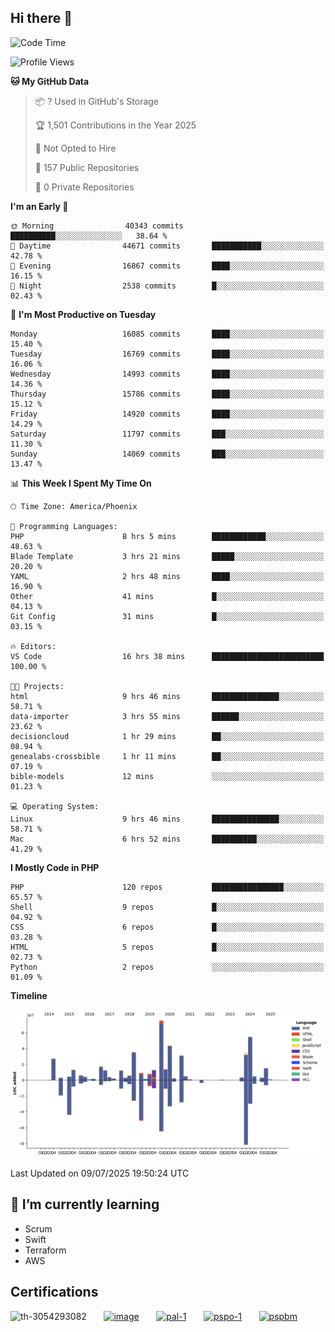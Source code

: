 ## Hi there 👋

<!--START_SECTION:waka-->
![Code Time](http://img.shields.io/badge/Code%20Time-11%2C352%20hrs%2019%20mins-blue)

![Profile Views](http://img.shields.io/badge/Profile%20Views-1-blue)

**🐱 My GitHub Data** 

> 📦 ? Used in GitHub's Storage 
 > 
> 🏆 1,501 Contributions in the Year 2025
 > 
> 🚫 Not Opted to Hire
 > 
> 📜 157 Public Repositories 
 > 
> 🔑 0 Private Repositories 
 > 
**I'm an Early 🐤** 

```text
🌞 Morning                40343 commits       ██████████░░░░░░░░░░░░░░░   38.64 % 
🌆 Daytime                44671 commits       ███████████░░░░░░░░░░░░░░   42.78 % 
🌃 Evening                16867 commits       ████░░░░░░░░░░░░░░░░░░░░░   16.15 % 
🌙 Night                  2538 commits        █░░░░░░░░░░░░░░░░░░░░░░░░   02.43 % 
```
📅 **I'm Most Productive on Tuesday** 

```text
Monday                   16085 commits       ████░░░░░░░░░░░░░░░░░░░░░   15.40 % 
Tuesday                  16769 commits       ████░░░░░░░░░░░░░░░░░░░░░   16.06 % 
Wednesday                14993 commits       ████░░░░░░░░░░░░░░░░░░░░░   14.36 % 
Thursday                 15786 commits       ████░░░░░░░░░░░░░░░░░░░░░   15.12 % 
Friday                   14920 commits       ████░░░░░░░░░░░░░░░░░░░░░   14.29 % 
Saturday                 11797 commits       ███░░░░░░░░░░░░░░░░░░░░░░   11.30 % 
Sunday                   14069 commits       ███░░░░░░░░░░░░░░░░░░░░░░   13.47 % 
```


📊 **This Week I Spent My Time On** 

```text
🕑︎ Time Zone: America/Phoenix

💬 Programming Languages: 
PHP                      8 hrs 5 mins        ████████████░░░░░░░░░░░░░   48.63 % 
Blade Template           3 hrs 21 mins       █████░░░░░░░░░░░░░░░░░░░░   20.20 % 
YAML                     2 hrs 48 mins       ████░░░░░░░░░░░░░░░░░░░░░   16.90 % 
Other                    41 mins             █░░░░░░░░░░░░░░░░░░░░░░░░   04.13 % 
Git Config               31 mins             █░░░░░░░░░░░░░░░░░░░░░░░░   03.15 % 

🔥 Editors: 
VS Code                  16 hrs 38 mins      █████████████████████████   100.00 % 

🐱‍💻 Projects: 
html                     9 hrs 46 mins       ███████████████░░░░░░░░░░   58.71 % 
data-importer            3 hrs 55 mins       ██████░░░░░░░░░░░░░░░░░░░   23.62 % 
decisioncloud            1 hr 29 mins        ██░░░░░░░░░░░░░░░░░░░░░░░   08.94 % 
genealabs-crossbible     1 hr 11 mins        ██░░░░░░░░░░░░░░░░░░░░░░░   07.19 % 
bible-models             12 mins             ░░░░░░░░░░░░░░░░░░░░░░░░░   01.23 % 

💻 Operating System: 
Linux                    9 hrs 46 mins       ███████████████░░░░░░░░░░   58.71 % 
Mac                      6 hrs 52 mins       ██████████░░░░░░░░░░░░░░░   41.29 % 
```

**I Mostly Code in PHP** 

```text
PHP                      120 repos           ████████████████░░░░░░░░░   65.57 % 
Shell                    9 repos             █░░░░░░░░░░░░░░░░░░░░░░░░   04.92 % 
CSS                      6 repos             █░░░░░░░░░░░░░░░░░░░░░░░░   03.28 % 
HTML                     5 repos             █░░░░░░░░░░░░░░░░░░░░░░░░   02.73 % 
Python                   2 repos             ░░░░░░░░░░░░░░░░░░░░░░░░░   01.09 % 
```



**Timeline**

![Lines of Code chart](https://raw.githubusercontent.com/mikebronner/mikebronner/master/assets/bar_graph.png)


 Last Updated on 09/07/2025 19:50:24 UTC
<!--END_SECTION:waka-->

<!--
**mikebronner/mikebronner** is a ✨ _special_ ✨ repository because its `README.md` (this file) appears on your GitHub profile.

Here are some ideas to get you started:

- 🔭 I’m currently working on ...
- 🌱 I’m currently learning ...
- 👯 I’m looking to collaborate on ...
- 🤔 I’m looking for help with ...
- 💬 Ask me about ...
- 📫 How to reach me: ...
- 😄 Pronouns: ...
- ⚡ Fun fact: ...
-->

## 🌱 I’m currently learning

- Scrum
- Swift
- Terraform
- AWS

## Certifications

![th-3054293082](https://user-images.githubusercontent.com/1791050/208267034-c5006f82-ae89-41eb-9478-7106c5aba070.jpg)
&nbsp;&nbsp;&nbsp;&nbsp;&nbsp;
[![image](https://images.credly.com/size/100x100/images/a2790314-008a-4c3d-9553-f5e84eb359ba/image.png)](https://www.credly.com/users/mike-bronner)
&nbsp;&nbsp;&nbsp;&nbsp;&nbsp;
[![pal-1](https://images.credly.com/size/100x100/images/78c772ee-6b3c-4348-ac66-58ac5a2cf581/image.png)](https://www.credly.com/users/mike-bronner)
&nbsp;&nbsp;&nbsp;&nbsp;&nbsp;
[![pspo-1](https://images.credly.com/size/100x100/images/591762c5-fae7-49c6-b326-e1756979928d/image.png)](https://www.credly.com/users/mike-bronner)
&nbsp;&nbsp;&nbsp;&nbsp;&nbsp;
[![pspbm](https://images.credly.com/size/100x100/images/55a21a78-59af-4294-810e-e4014e9ca1be/image.png)](https://www.credly.com/users/mike-bronner)
